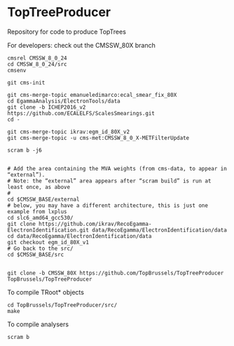 TopTreeProducer
===============

Repository for code to produce TopTrees

For developers: check out the CMSSW_80X branch

~~~
cmsrel CMSSW_8_0_24
cd CMSSW_8_0_24/src
cmsenv

git cms-init

git cms-merge-topic emanueledimarco:ecal_smear_fix_80X
cd EgammaAnalysis/ElectronTools/data
git clone -b ICHEP2016_v2 https://github.com/ECALELFS/ScalesSmearings.git
cd -

git cms-merge-topic ikrav:egm_id_80X_v2
git cms-merge-topic -u cms-met:CMSSW_8_0_X-METFilterUpdate

scram b -j6


# Add the area containing the MVA weights (from cms-data, to appear in “external”).
# Note: the “external” area appears after “scram build” is run at least once, as above
#
cd $CMSSW_BASE/external
# below, you may have a different architecture, this is just one example from lxplus
cd slc6_amd64_gcc530/
git clone https://github.com/ikrav/RecoEgamma-ElectronIdentification.git data/RecoEgamma/ElectronIdentification/data
cd data/RecoEgamma/ElectronIdentification/data
git checkout egm_id_80X_v1
# Go back to the src/
cd $CMSSW_BASE/src


git clone -b CMSSW_80X https://github.com/TopBrussels/TopTreeProducer TopBrussels/TopTreeProducer
~~~

To compile TRoot* objects
~~~
cd TopBrussels/TopTreeProducer/src/
make
~~~

To compile analysers
~~~
scram b
~~~

